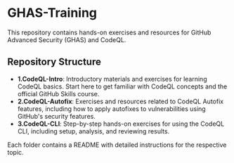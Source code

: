 # GHAS-Training

This repository contains hands-on exercises and resources for GitHub Advanced Security (GHAS) and CodeQL.

## Repository Structure

- **1.CodeQL-Intro**: Introductory materials and exercises for learning CodeQL basics. Start here to get familiar with CodeQL concepts and the official GitHub Skills course.
- **2.CodeQL-Autofix**: Exercises and resources related to CodeQL Autofix features, including how to apply autofixes to vulnerabilities using GitHub's security features.
- **3.CodeQL-CLI**: Step-by-step hands-on exercises for using the CodeQL CLI, including setup, analysis, and reviewing results.

Each folder contains a README with detailed instructions for the respective topic.
